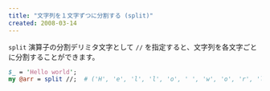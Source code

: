 ```yaml
---
title: "文字列を１文字ずつに分割する (split)"
created: 2008-03-14
---
```


`split` 演算子の分割デリミタ文字として `//` を指定すると、文字列を各文字ごとに分割することができます。

~~~ perl
$_ = 'Hello world';
my @arr = split //;  # ('H', 'e', 'l', 'l', 'o', ' ', 'w', 'o', 'r', 'l', 'd')
~~~

